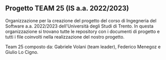 ## Progetto TEAM 25 (IS a.a. 2022/2023)

Organizzazione per la creazione del progetto del corso di Ingegneria del Software a.a. 2022/2023 dell'Università degli Studi di Trento.
In questa organizzazione si trovano tutte le repository con i documenti di progetto e tutti i file coinvolti nella realizzazione del nostro progetto.

Team 25 composto da: Gabriele Volani (team leader), Federico Menegoz e Giulio Lo Cigno.
